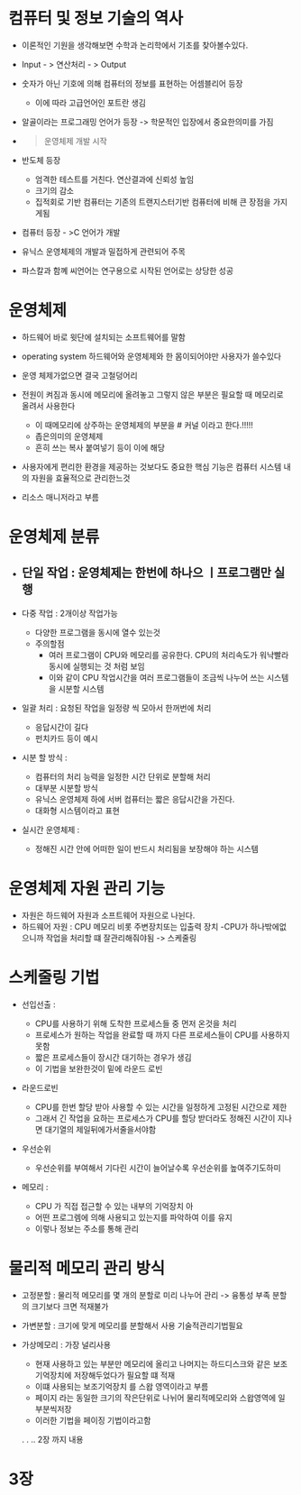 # 컴퓨터 및 정보 기술의 역사 
- 이론적인 기원을 생각해보면 수학과 논리학에서 기초를 찾아볼수있다.
- Input - > 연산처리 - > Output 

- 숫자가 아닌 기호에 의해 컴퓨터의 정보를 표현하는 어셈블리어 등장 
  - 이에 따라 고급언어인 포트란 생김 

- 알골이라는 프로그래밍 언어가 등장 -> 학문적인 입장에서 중요한의미를 가짐 
- > 운영체제 개발 시작
  
- 반도체 등장 
  - 엄격한 테스트를 거친다. 연산결과에 신뢰성 높임
  - 크기의 감소 
  - 집적회로 기반 컴퓨터는 기존의 트랜지스터기반 컴퓨터에 비해 큰 장점을 가지게됨

 - 컴퓨터 등장 - >C 언어가 개발
 - 유닉스 운영체제의 개발과 밀접하게 관련되어 주목
 - 파스칼과 함꼐 씨언어는 연구용으로 시작된 언어로는 상당한 성공


# 운영체제 
- 하드웨어 바로 윗단에 설치되는 소프트웨어를 말함
- operating system 하드웨어와 운영체제와 한 몸이되어야만 사용자가 쓸수있다
-  운영 체제가없으면 결국 고철덩어리 
- 전원이 켜짐과 동시에 메모리에 올려놓고 그렇지 않은 부분은 필요할 때 메모리로 올려서 사용한다
  - 이 때메모리에 상주하는 운영체제의 부분을 # 커널 이라고 한다.!!!!! 
  - 좁은의미의 운영체제 
  - 흔히 쓰는 복사 붙여넣기 등이 이에 해당 

- 사용자에게 편리한 환경을 제공하는 것보다도 중요한 핵심 기능은 컴퓨터 시스템 내의 자원을 효율적으로 관리한느것 
- 리소스 매니저라고 부름 

# 운영체제 분류 
- 단일 작업 : 운영체제는 한번에 하나으 ㅣ프로그램만 실행 
  - 
- 다중 작업 : 2개이상 작업가능
  - 다양한 프로그램을 동시에 열수 있는것 
  - 주의할점 
    - 여러 프로그램이 CPU와 메모리를 공유한다. CPU의 처리속도가 워낙빨라 동시에 실행되는 것 처럼 보임
    -  이와 같이 CPU 작업시간을 여러 프로그램들이 조금씩 나누어 쓰는 시스템을 시분할 시스템

 - 일괄 처리 : 요청된 작업을 일정량 씩 모아서 한꺼번에 처리
   - 응답시간이 길다 
   - 펀치카드 등이 예시
 
- 시분 할 방식 : 
  - 컴퓨터의 처리 능력을 일정한 시간 단위로 분할해 처리 
  - 대부분 시분할 방식
  - 유닉스 운영체제 하에 서버 컴퓨터는 짧은 응답시간을 가진다. 
  - 대화형 시스템이라고 표현 

- 실시간 운영체제 : 
  - 정해진 시간 안에 어떠한 일이 반드시 처리됨을 보장해야 하는 시스템


# 운영체제 자원 관리 기능 
- 자원은 하드웨어 자원과 소프트웨어 자원으로 나뉜다. 
- 하드웨어 자원 : CPU 메모리 비롯 주변장치또는 입출력 장치
  -CPU가 하나밖에없으니까 작업을 처리할 떄 잘관리해줘야됨 -> 스케줄링

# 스케줄링 기법 
- 선입선출 :
  - CPU를 사용하기 위해 도착한 프로세스들 중 먼저 온것을 처리
  - 프로세스가 원하는 작업을 완료할 때 까지 다른 프로세스들이 CPU를 사용하지 못함 
  - 짧은 프로세스들이 장시간 대기하는 경우가 생김
  - 이 기법을 보완한것이 밑에 라운드 로빈 
  
- 라운드로빈
    - CPU를 한번 할당 받아 사용할 수 있는 시간을 일정하게 고정된 시간으로 제한
    - 그래서 긴 작업을 요하는 프로세스가 CPU를 할당 받더라도 정해진 시간이 지나면 대기열의 제일뒤에가서줄을서야함 
- 우선순위
  -  우선순위를 부여해서 기다린 시간이 늘어날수록 우선순위를 높여주기도하미

- 메모리 : 
  - CPU 가 직접 접근할 수 있는 내부의 기억장치 아
  - 어떤 프로그렘에 의해 사용되고 있는지를 파악하여 이를 유지
  - 이렇나 정보는 주소를 통해 관리
 

 # 물리적 메모리 관리 방식 
- 고정분할 : 물리적 메모리를 몇 개의 분할로 미리 나누어 관리 -> 융통성 부족 분할의 크기보다 크면 적재불가

- 가변분할 : 크기에 맞게 메모리를 분할해서 사용 기술적관리기법필요

- 가상메모리 : 가장 널리사용 
  - 현재 사용하고 있는 부분만 메모리에 올리고 나머지는 하드디스크와 같은 보조기억장치에 저장해두었다가 필요할 떄 적재
  - 이떄 사용되는 보조기억장치 를 스왑 영역이라고 부름
  - 페이지 라는 동일한 크기의 작은단위로 나뉘어 물리적메모리와 스왑영역에 일부분씩저장
  - 이러한 기법을 페이징 기법이라고함


  . . ..  2장 까지 내용




 # 3장 

 # 